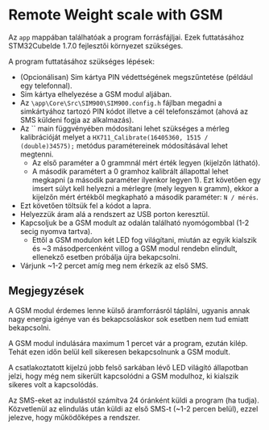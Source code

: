 # Remote Weight scale with GSM
Az `app` mappában találhatóak a program forrásfájljai. Ezek futtatásához STM32CubeIde 1.7.0 fejlesztői környezet szükséges.

A program futtatásához szükséges lépések:
- (Opcionálisan) Sim kártya PIN védettségének megszűntetése (például egy telefonnal).
- Sim kártya elhelyezése a GSM modul aljában.
- Az `\app\Core\Src\SIM900\SIM900.config.h` fájlban megadni a simkártyához tartozó PIN kódot illetve a cél telefonszámot (ahová az SMS küldeni fogja az alkalmazás).
- Az `` main függvényében módosítani lehet szükséges a mérleg kalibrációját melyet a `HX711_Calibrate(16405360, 1515 / (double)34575);` metódus paramétereinek módosításával lehet megtenni.
  - Az első paraméter a 0 grammnál mért érték legyen (kijelzőn látható).
  - A második paramétert a 0 gramhoz kalibrált állapottal lehet megkapni (a második paraméter ilyenkor legyen 1). Ezt követően egy imsert súlyt kell helyezni a mérlegre (mely legyen `N` gramm), ekkor a kijelzőn mért értékből megkapható a második paraméter: `N / mérés`.
- Ezt követően töltsük fel a kódot a lapra.
- Helyezzük áram alá a rendszert az USB porton keresztül.
- Kapcsoljuk be a GSM modult az odalán található nyomógombbal (1-2 secig nyomva tartva).
    - Ettől a GSM modulon két LED fog világítani, miután az egyik kialszik és ~3 másodpercenként villog a GSM modul rendebn elindult, ellenekző esetben próbálja újra bekapcsolni.
- Várjunk ~1-2 percet amíg meg nem érkezik az első SMS.

## Megjegyzések
A GSM modul érdemes lenne külső áramforrásról táplálni, ugyanis annak nagy energia igénye van és bekapcsoláskor sok esetben nem tud emiatt bekapcsolni.

A GSM modul indulására maximum 1 percet vár a program, ezután kilép. Tehát ezen időn belül kell sikeresen bekapcsolnunk a GSM modult.

A csatlakoztatott kijelzú jobb felső sarkában lévő LED világító állapotban jelzi, hogy még nem sikerült kapcsolódni a GSM modulhoz, ki kialszik sikeres volt a kapcsolódás.

Az SMS-eket az indulástól számítva 24 óránként küldi a program (ha tudja).
Közvetlenül az elindulás után küldi az első SMS-t (~1-2 percen belül), ezzel jelezve, hogy működőképes a rendszer.